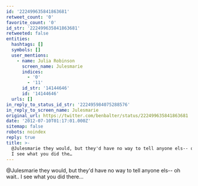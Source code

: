 ```yaml
---
id: '222499635841863681'
retweet_count: '0'
favorite_count: '0'
id_str: '222499635841863681'
retweeted: false
entities:
  hashtags: []
  symbols: []
  user_mentions:
    - name: Julia Robinson
      screen_name: Julesmarie
      indices:
        - '0'
        - '11'
      id_str: '14144646'
      id: '14144646'
  urls: []
in_reply_to_status_id_str: '222495984075288576'
in_reply_to_screen_name: Julesmarie
original_url: https://twitter.com/benbalter/status/222499635841863681
date: '2012-07-10T01:17:01.000Z'
sitemap: false
robots: noindex
reply: true
title: >-
  @Julesmarie they would, but they'd have no way to tell anyone els-- oh wait..
  I see what you did the…
---
```


@Julesmarie they would, but they'd have no way to tell anyone els-- oh wait.. I see what you did there…